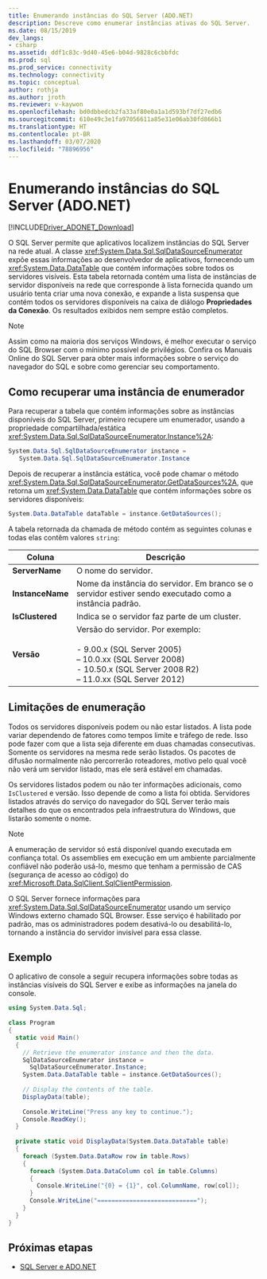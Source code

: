 ```yaml
---
title: Enumerando instâncias do SQL Server (ADO.NET)
description: Descreve como enumerar instâncias ativas do SQL Server.
ms.date: 08/15/2019
dev_langs:
- csharp
ms.assetid: ddf1c83c-9d40-45e6-b04d-9828c6cbbfdc
ms.prod: sql
ms.prod_service: connectivity
ms.technology: connectivity
ms.topic: conceptual
author: rothja
ms.author: jroth
ms.reviewer: v-kaywon
ms.openlocfilehash: bd0dbbedcb2fa33af80e0a1a1d593bf7df27edb6
ms.sourcegitcommit: 610e49c3e1fa97056611a85e31e06ab30fd866b1
ms.translationtype: HT
ms.contentlocale: pt-BR
ms.lasthandoff: 03/07/2020
ms.locfileid: "78896956"
---
```

# <a name="enumerating-instances-of-sql-server-adonet"></a>Enumerando instâncias do SQL Server (ADO.NET)

[!INCLUDE[Driver_ADONET_Download](../../../includes/driver_adonet_download.md)]

O SQL Server permite que aplicativos localizem instâncias do SQL Server na rede atual. A classe <xref:System.Data.Sql.SqlDataSourceEnumerator> expõe essas informações ao desenvolvedor de aplicativos, fornecendo um <xref:System.Data.DataTable> que contém informações sobre todos os servidores visíveis. Esta tabela retornada contém uma lista de instâncias de servidor disponíveis na rede que corresponde à lista fornecida quando um usuário tenta criar uma nova conexão, e expande a lista suspensa que contém todos os servidores disponíveis na caixa de diálogo **Propriedades da Conexão**. Os resultados exibidos nem sempre estão completos.  
  
> [!NOTE]
>  Assim como na maioria dos serviços Windows, é melhor executar o serviço do SQL Browser com o mínimo possível de privilégios. Confira os Manuais Online do SQL Server para obter mais informações sobre o serviço do navegador do SQL e sobre como gerenciar seu comportamento.  
  
## <a name="retrieving-an-enumerator-instance"></a>Como recuperar uma instância de enumerador  
Para recuperar a tabela que contém informações sobre as instâncias disponíveis do SQL Server, primeiro recupere um enumerador, usando a propriedade compartilhada/estática <xref:System.Data.Sql.SqlDataSourceEnumerator.Instance%2A>:  
  
```csharp  
System.Data.Sql.SqlDataSourceEnumerator instance =   
   System.Data.Sql.SqlDataSourceEnumerator.Instance  
```  
  
Depois de recuperar a instância estática, você pode chamar o método <xref:System.Data.Sql.SqlDataSourceEnumerator.GetDataSources%2A>, que retorna um <xref:System.Data.DataTable> que contém informações sobre os servidores disponíveis:  
  
```csharp  
System.Data.DataTable dataTable = instance.GetDataSources();  
```  
  
A tabela retornada da chamada de método contém as seguintes colunas e todas elas contêm valores `string`:  
  
|Coluna|Descrição|  
|------------|-----------------|  
|**ServerName**|O nome do servidor.|  
|**InstanceName**|Nome da instância do servidor. Em branco se o servidor estiver sendo executado como a instância padrão.|  
|**IsClustered**|Indica se o servidor faz parte de um cluster.|  
|**Versão**|Versão do servidor. Por exemplo:<br /><br /> -   9.00.x (SQL Server 2005)<br />– 10.0.xx (SQL Server 2008)<br />-   10.50.x (SQL Server 2008 R2)<br />– 11.0.xx (SQL Server 2012)|  
  
## <a name="enumeration-limitations"></a>Limitações de enumeração  
Todos os servidores disponíveis podem ou não estar listados. A lista pode variar dependendo de fatores como tempos limite e tráfego de rede. Isso pode fazer com que a lista seja diferente em duas chamadas consecutivas. Somente os servidores na mesma rede serão listados. Os pacotes de difusão normalmente não percorrerão roteadores, motivo pelo qual você não verá um servidor listado, mas ele será estável em chamadas.  
  
Os servidores listados podem ou não ter informações adicionais, como `IsClustered` e versão. Isso depende de como a lista foi obtida. Servidores listados através do serviço do navegador do SQL Server terão mais detalhes do que os encontrados pela infraestrutura do Windows, que listarão somente o nome.  
  
> [!NOTE]
>  A enumeração de servidor só está disponível quando executada em confiança total. Os assemblies em execução em um ambiente parcialmente confiável não poderão usá-lo, mesmo que tenham a permissão de CAS (segurança de acesso ao código) do <xref:Microsoft.Data.SqlClient.SqlClientPermission>.  
  
O SQL Server fornece informações para <xref:System.Data.Sql.SqlDataSourceEnumerator> usando um serviço Windows externo chamado SQL Browser. Esse serviço é habilitado por padrão, mas os administradores podem desativá-lo ou desabilitá-lo, tornando a instância do servidor invisível para essa classe.  
  
## <a name="example"></a>Exemplo  
O aplicativo de console a seguir recupera informações sobre todas as instâncias visíveis do SQL Server e exibe as informações na janela do console.  
  
```csharp  
using System.Data.Sql;  
  
class Program  
{  
  static void Main()  
  {  
    // Retrieve the enumerator instance and then the data.  
    SqlDataSourceEnumerator instance =  
      SqlDataSourceEnumerator.Instance;  
    System.Data.DataTable table = instance.GetDataSources();  
  
    // Display the contents of the table.  
    DisplayData(table);  
  
    Console.WriteLine("Press any key to continue.");  
    Console.ReadKey();  
  }  
  
  private static void DisplayData(System.Data.DataTable table)  
  {  
    foreach (System.Data.DataRow row in table.Rows)  
    {  
      foreach (System.Data.DataColumn col in table.Columns)  
      {  
        Console.WriteLine("{0} = {1}", col.ColumnName, row[col]);  
      }  
      Console.WriteLine("============================");  
    }  
  }  
}  
```  
  
## <a name="next-steps"></a>Próximas etapas
- [SQL Server e ADO.NET](index.md)
